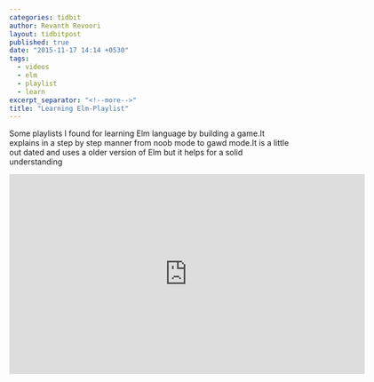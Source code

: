 ```yaml
---
categories: tidbit
author: Revanth Revoori
layout: tidbitpost
published: true
date: "2015-11-17 14:14 +0530"
tags: 
  - videos
  - elm
  - playlist
  - learn
excerpt_separator: "<!--more-->"
title: "Learning Elm-Playlist"
---
```


<div><p>Some playlists I found for learning Elm language by building a game.It explains in a step by step manner from noob mode to gawd mode.It is a little out dated and uses a older version of Elm but it helps for a solid understanding</p></div>
<div class="video">
<iframe width="640" height="360" src="https://www.youtube.com/embed/videoseries?list=PLtdCJGSpculbDT_p4ED9oLTJQrzoM1QEL" frameborder="0" allowfullscreen></iframe>
</div>
<!--more-->